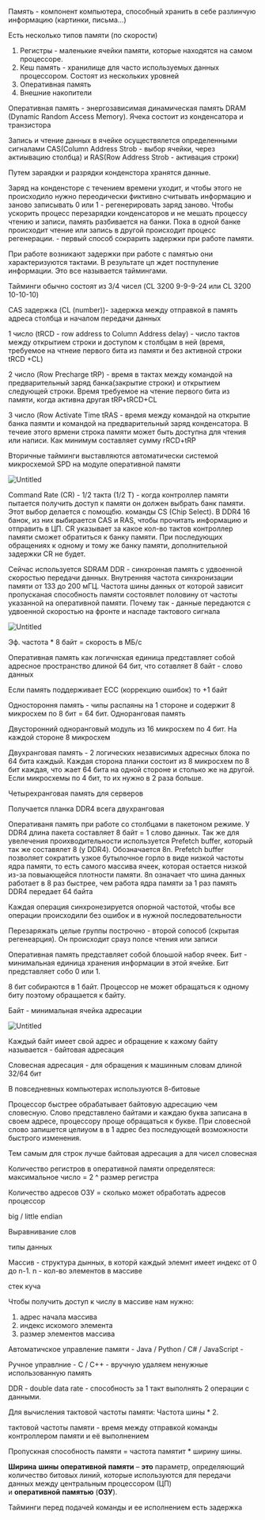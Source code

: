 
Память - компонент компьютера, способный хранить в себе разлинчую информацию (картинки, письма…)

Есть несколько типов памяти (по скорости)

1. Регистры - маленькие ячейки памяти, которые находятся на самом процессоре.
2. Кеш память - хранилище для часто используемых данных процессором. Состоят из нескольких уровней
3. Оперативная память
4. Внешние накопители

Оперативная память - энергозависимая динамическая память DRAM (Dynamic Random Access Memory). Ячека состоит из конденсатора и транзистора

Запись и чтение данных в ячейке осуществялется определенными сигналами CAS(Column Address Strob - выбор ячейки, через актиывацию столбца) и RAS(Row Address Strob - активация строки)

Путем зараядки и разрядки конденстора хранятся данные.

Заряд на конденсторе с течением времени уходит, и чтобы этого не происходило нужно переодически фиктивно считывать информацию и заново записывать 0 или 1 - регенерировать заряд заново. Чтобы ускорить процесс перезарядки конденсаторов и не мешать процессу чтению и записи, память разбивается на банки. Пока в одной банке происходит чтение или запись в другой происходит процесс регенерации. - первый способ сокрарить задержки при работе памяти.

При работе возникают задержки при работе с памятью они характеризуются тактами. В результате цп ждет постпуление информации. Это все называется таймингами.

Тайминги обычно состоят из 3/4 чисел (CL 3200 9-9-9-24 или CL 3200 10-10-10)

CAS задержка (CL (number))- задержка между отправкой в память адреса столбца и началом передачи данных

1 число (tRCD - row address to Column Address delay) - число тактов между открытием строки и доступом к столбцам в ней (время, требуемое на чтнеие первого бита из памяти и без активной строки tRCD +CL)

2 число (Row Precharge tRP) - время в тактах между командой на предварительный заряд банка(закрытие строки) и открытием следующей строки. Время требуемое на чтение первого бита из памяти, когда активна другая tRP+tRCD+CL

3 число (Row Activate Time tRAS - время между командой на открытие банка паямти и командой на предварительный заряд конденсатора. В течеие этого врмени строка памяти может быть доступна для чтения или написи. Как минимум составляет сумму rRCD+tRP

Вторичные тайминги выставляются автоматически системой микросхемой SPD на модуле оперативной памяти

![Untitled](https://prod-files-secure.s3.us-west-2.amazonaws.com/bc93acf9-0c65-448b-8aee-172ff6347445/4f05d4c1-362b-4aa5-ae1d-7bdf8ffe57f1/Untitled.png)

Command Rate (CR) - 1/2 такта (1/2 T) - когда контроллер памяти пытается получить доступ к памяти он должен выбрать банк памяти. Этот выбор делается с помощбю. команды CS (Chip Select). В DDR4 16 банок, из них выбирается CAS и RAS, чтобы прочитать информацию и отправить в ЦП. CR указывает за какое кол-во тактов контроллер памяти сможет обратиться к банку памяти. При последующих обращениях к одному и тому же банку памяти, дополнительной задержки CR не будет.

Сейчас используется SDRAM DDR - синхронная память с удвоенной скоростью передачи данных. Внутренняя частота синхронизации памяти от 133 до 200 мГЦ. Частота шины данных от которой зависит пропусканая способность памяти состоявлет половину от частоты указанной на оперативной памяти. Почему так - данные передаются с удвоенной скоростью на фронте и наспаде тактового сигнала

![Untitled](https://prod-files-secure.s3.us-west-2.amazonaws.com/bc93acf9-0c65-448b-8aee-172ff6347445/0f6a25f6-dc9c-4225-b17a-5777a9a9c2b3/Untitled.png)

Эф. частота * 8 байт = скорость в МБ/с

Оперативная память как логичнская единица представляет собой адресное пространство длиной 64 бит, что сотавляет 8 байт - слово данных

Если память поддерживает ECC (коррекцию ошибок) то +1 байт

Одностороння память - чипы распаяны на 1 стороне и содержит 8 микросхем по 8 бит = 64 бит. Одноранговая память

Двусторонний одноранговый модуль из 16 микросхем по 4 бит. На каждой стороне 8 микросхем

Двухранговая память - 2 логических независимых адресных блока по 64 бита каждый. Каждая сторона планки состоит из 8 микросхем по 8 бит каждая, что жает 64 бита на одной стороне и столько же на другой. Если микросхемы по 4 бит, то их нужно в 2 раза больше.

Четырехранговая память для серверов

Получается планка DDR4 всега двухранговая

Оперативаня память при работе со столбцами в пакетоном режиме. У DDR4 длина пакета составляет 8 байт = 1 слово данных. Так же для увелечения проихводительности используется Prefetch buffer, который так же составялет 8 (у DDR4). Обозначается 8n. Prefetch buffer позволяет сократить узкое бутылочное горло в виде низкой частоты ядра памяти, то есть самого массива ячеек, которая остается низкой из-за повыающейся плотности памяти. 8n означает что шина данных работает в 8 раз быстрее, чем работа ядра памяти за 1 раз память DDR4 передает 64 байта

Каждая операция синхронезируется опорной частотой, чтобы все операции происходили без ошибок и в нужной последовательности

Перезаряжать целые группы построчно - второй сопособ (скрытая регенеарция). Он происходит срауз полсе чтения или записи

Оперативная память представляет собой блоьшой набор ячеек. Бит - минимальная единица хранения информации в этой ячейке. Бит представляет собо 0 или 1.

8 бит собираются в 1 байт. Процессор не может обращаться к одному биту поэтому обращается к байту.

Байт - минимальная ячейка адресации

![Untitled](https://prod-files-secure.s3.us-west-2.amazonaws.com/bc93acf9-0c65-448b-8aee-172ff6347445/8a1e953e-0ae5-499e-a8af-402f357043b3/Untitled.png)

Каждый байт имеет свой адрес и обращение к кажому байту называется - байтовая адресация

Словесная адресация - для обращения к машинным словам длиной 32/64 бит

В повседневных компьютерах используются 8-битовые

Процессор быстрее обрабатывает байтовую адресацию чем словесную. Слово представлено байтами и каждаю буква записана в своем адресе, процессору проще обращаться к букве. При словесной слово запишется целиуом в в 1 адрес без последующей возможности быстрого изменения.

Тем самым для строк лучше байтовая адресация а для чисел словесная

Количество регистров в оперативной памяти определятеся: максимальное число = 2 ^ размер регистра

Количество адресов ОЗУ = сколько может обработать адресов процессор

big / little endian

Выравнивание слов

типы данных

Массив - структура дынных, в которй каждый элемнт имеет индекс от 0 до n-1. n - кол-во элементов в массиве

стек куча

Чтобы получить доступ к числу в массиве нам нужно:

1. адрес начала массива
2. индекс искомого элемента
3. размер элементов массива

Автоматичское управление памяти - Java / Python / C# / JavaScript -

Ручное управлние - C / C++ - вручную удаляем ненужные использованную память

DDR - double data rate - способность за 1 такт выполнять 2 операции с данными.

Для вычисления тактовой частоты памяти: Частота шины * 2.

тактовой частоты памяти - время между отправкой команды контроллером памяти и её выполнением

Пропускная способность памяти = частота памятит * ширину шины.

**Ширина** **шины** **оперативной** **памяти** – **это** параметр, определяющий количество битовых линий, которые используются для передачи данных между центральным процессором (ЦП) и **оперативной** **памятью** (**ОЗУ**).

Тайминги перед подачей команды и ее исполнением есть задержка
